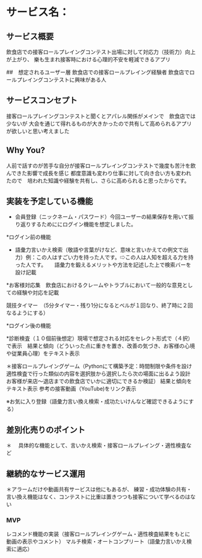 #  サービス名：


## サービス概要
飲食店での接客ロールプレイングコンテスト出場に対して対応力（技術力）向上が上がり、
樂も生まれ接客時における心理的不安を軽減できるアプリ

##　想定されるユーザー層
飲食店での接客ロールプレイング経験者
飲食店でロールプレイングコンテストに興味がある人
## サービスコンセプト
接客ロールプレイングコンテストと聞くとアパレル関係がメインで　飲食店では少ないが
大会を通じて得れるものが大きかったので共有して高められるアプリが欲しいと思い考えました
## Why You?
人前で話すのが苦手な自分が接客ロールプレイングコンテストで幾度も苦汁を飲んできた影響で成長を感じ
都度意識も変わり仕事に対して向き合い方も変われたので　培われた知識や経験を共有し、さらに高められると思ったからです。

## 実装を予定している機能
* 会員登録（ニックネーム・パスワード）今回ユーザーの結果保存を用いて振り返りするためににログイン機能を想定しました。

*ログイン前の機能

* 語彙力言いかえ検索（敬語や言葉がけなど、意味と言いかえての例文で出力）例：この人はすごい力を持った人です。⇨この人は人知を超える力を持った人です。
　 語彙力を鍛えるメリットや方法を記述した上で検索バーを設け記載　

*お客様対応集　飲食店におけるクレームやトラブルにおいて一般的な意見としての経験や対応を記載

競技タイマー　（5分タイマー・残り1分になるとベルが１回なり、終了時に２回なるようにする）

*ログイン後の機能

*診断検査（１０個前後想定）現場で想定される対応をセレクト形式で（４択）で表示　結果と傾向（どういった点に重きを置き、改善の気づき、お客様の心境や従業員心理）をテキスト表示

＊接客ロールプレイングゲーム（Pythonにて構築予定：時間制限や条件を設け適性検査で行った類似の内容を選択肢から選択したら次の場面に出るよう設計　お客様が来店〜退店までの飲食店でいかに適切にできるか検証）
結果と傾向をテキスト表示 参考の接客動画（YouTube)をリンク表示

※お気に入り登録（語彙力言い換え検索・成功たいけんなど確認できるようにする）

## 差別化売りのポイント
＊
　具体的な機能として、言いかえ検索・接客ロールプレイング・適性検査など

## 継続的なサービス運用
＊アラームだけや動画共有サービスは他にもあるが、
練習・成功体験の共有・言い換え機能はなく、コンテストに比重は置きつつも接客について学べるのはない
### MVP
レコメンド機能の実装（接客ロールプレイングゲーム・適性検査結果をもとに　動画の表示やコメント）
マルチ検索・オートコンプリート（語彙力言いかえ検索に適応）
